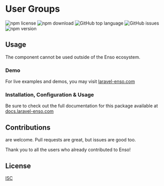 # User Groups

![npm license](https://img.shields.io/npm/l/@enso-ui/user-groups.svg) 
![npm download](https://img.shields.io/npm/dm/@enso-ui/user-groups.svg) 
![GitHub top language](https://img.shields.io/github/languages/top/enso-ui/user-groups.svg) 
![GitHub issues](https://img.shields.io/github/issues/enso-ui/user-groups.svg) 
![npm version](https://img.shields.io/npm/v/@enso-ui/user-groups.svg) 

## Usage
The component cannot be used outside of the Enso ecosystem.

### Demo

For live examples and demos, you may visit [laravel-enso.com](https://www.laravel-enso.com)

### Installation, Configuration & Usage

Be sure to check out the full documentation for this package available at [docs.laravel-enso.com](https://docs.laravel-enso.com/frontend/user-groups.html)

## Contributions

are welcome. Pull requests are great, but issues are good too.

Thank you to all the users who already contributed to Enso!

## License

[ISC](https://opensource.org/licenses/ISC)
